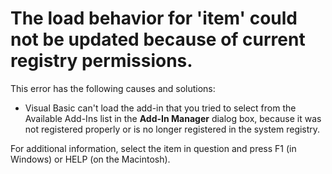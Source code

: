 
# The load behavior for 'item' could not be updated because of current registry permissions.

This error has the following causes and solutions:



- Visual Basic can't load the add-in that you tried to select from the Available Add-Ins list in the  **Add-In Manager** dialog box, because it was not registered properly or is no longer registered in the system registry.
    

For additional information, select the item in question and press F1 (in Windows) or HELP (on the Macintosh).
